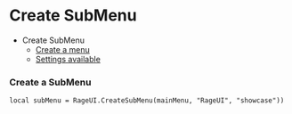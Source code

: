 # Create SubMenu

- Create SubMenu
    - [Create a menu](#create-submenu)
    - [Settings available](/docs/{{version}}/menu-settings)
    
<a name="create-submenu"></a>
### Create a SubMenu

    local subMenu = RageUI.CreateSubMenu(mainMenu, "RageUI", "showcase"))
